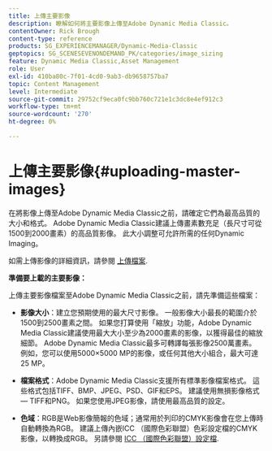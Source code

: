 ```yaml
---
title: 上傳主要影像
description: 瞭解如何將主要影像上傳至Adobe Dynamic Media Classic。
contentOwner: Rick Brough
content-type: reference
products: SG_EXPERIENCEMANAGER/Dynamic-Media-Classic
geptopics: SG_SCENESEVENONDEMAND_PK/categories/image_sizing
feature: Dynamic Media Classic,Asset Management
role: User
exl-id: 410ba80c-7f01-4cd0-9ab3-db9658757ba7
topic: Content Management
level: Intermediate
source-git-commit: 29752cf9eca0fc9bb760c721e1c3dc8e4ef912c3
workflow-type: tm+mt
source-wordcount: '270'
ht-degree: 0%

---
```


# 上傳主要影像{#uploading-master-images}

在將影像上傳至Adobe Dynamic Media Classic之前，請確定它們為最高品質的大小和格式。 Adobe Dynamic Media Classic建議上傳畫素數充足（長尺寸可從1500到2000畫素）的高品質影像。 此大小調整可允許所需的任何Dynamic Imaging。

如需上傳影像的詳細資訊，請參閱 [上傳檔案](uploading-files.md#uploading_files).

**準備要上載的主要影像：**

上傳主要影像檔案至Adobe Dynamic Media Classic之前，請先準備這些檔案：

* **影像大小**：建立您預期使用的最大尺寸影像。 一般影像大小最長的範圍介於1500到2500畫素之間。 如果您打算使用「縮放」功能，Adobe Dynamic Media Classic建議使用最大大小至少為2000畫素的影像，以獲得最佳的縮放細節。 Adobe Dynamic Media Classic最多可轉譯每張影像2500萬畫素。 例如，您可以使用5000×5000 MP的影像，或任何其他大小組合，最大可達25 MP。

* **檔案格式**：Adobe Dynamic Media Classic支援所有標準影像檔案格式。 這些格式包括TIFF、BMP、JPEG、PSD、GIF和EPS。 建議使用無損影像格式 — TIFF和PNG。 如果您使用JPEG影像，請使用最高品質的設定。

* **色域**：RGB是Web影像簡報的色域；通常用於列印的CMYK影像會在您上傳時自動轉換為RGB。 建議上傳內嵌ICC （國際色彩聯盟）色彩設定檔的CMYK影像，以轉換成RGB。 另請參閱 [ICC （國際色彩聯盟）設定檔](/help/using/icc-profiles.md).
